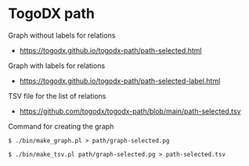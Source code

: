 # TogoDX path

Graph without labels for relations
* https://togodx.github.io/togodx-path/path-selected.html

Graph with labels for relations
* https://togodx.github.io/togodx-path/path-selected-label.html

TSV file for the list of relations
* https://github.com/togodx/togodx-path/blob/main/path-selected.tsv

Command for creating the graph
```
$ ./bin/make_graph.pl > path/graph-selected.pg
```
```
$ ./bin/make_tsv.pl path/graph-selected.pg > path-selected.tsv
```

